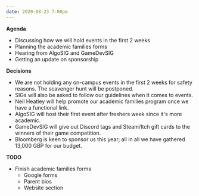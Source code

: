 ```yaml
---
date: 2020-08-23 7:00pm
---
```


**Agenda**
* Discussing how we will hold events in the first 2 weeks
* Planning the academic families forms
* Hearing from AlgoSIG and GameDevSIG
* Getting an update on sponsorship

**Decisions**
* We are not holding any on-campus events in the first 2 weeks for safety reasons. The scavenger hunt will be postponed.
* SIGs will also be asked to follow our guidelines when it comes to events.
* Neil Heatley will help promote our academic families program once we have a functional link. 
* AlgoSIG will host their first event after freshers week since it's more academic.
* GameDevSIG will give out Discord tags and Steam/Itch gift cards to the winners of their game competition.
* Bloomberg is keen to sponsor us this year; all in all we have gathered 13,000 GBP for our budget.

**TODO**
* Finish academic families forms
  * Google forms
  * Parent bios
  * Website section
